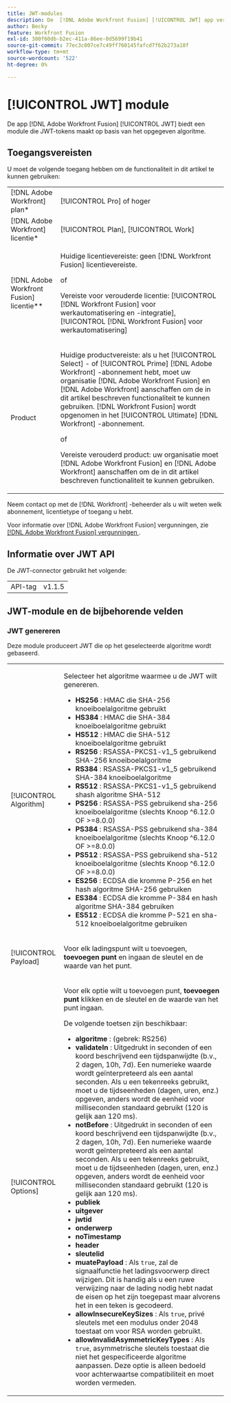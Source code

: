 ```yaml
---
title: JWT-modules
description: De  [!DNL Adobe Workfront Fusion] [!UICONTROL JWT] app verstrekt een module die tot tokens JWT leidt die op het verstrekte algoritme worden gebaseerd.
author: Becky
feature: Workfront Fusion
exl-id: 380f60db-b2ec-411a-86ee-0d5699f19b41
source-git-commit: 77ec3c007ce7c49ff760145fafcd7f62b273a18f
workflow-type: tm+mt
source-wordcount: '522'
ht-degree: 0%

---
```


# [!UICONTROL JWT] module

De app [!DNL Adobe Workfront Fusion] [!UICONTROL JWT] biedt een module die JWT-tokens maakt op basis van het opgegeven algoritme.

## Toegangsvereisten

U moet de volgende toegang hebben om de functionaliteit in dit artikel te kunnen gebruiken:

<table style="table-layout:auto"> 
 <col> 
 <col> 
 <tbody> 
  <tr> 
   <td role="rowheader">[!DNL Adobe Workfront] plan*</td>
  <td> <p>[!UICONTROL Pro] of hoger</p> </td>
  </tr> 
  <tr data-mc-conditions=""> 
   <td role="rowheader">[!DNL Adobe Workfront] licentie*</td>
   <td> <p>[!UICONTROL Plan], [!UICONTROL Work]</p> </td> 
  </tr> 
  <tr> 
   <td role="rowheader">[!DNL Adobe Workfront Fusion] licentie**</td> 
   <td>
   <p>Huidige licentievereiste: geen [!DNL Workfront Fusion] licentievereiste.</p>
   <p>of</p>
   <p>Vereiste voor verouderde licentie: [!UICONTROL [!DNL Workfront Fusion] voor werkautomatisering en -integratie], [!UICONTROL [!DNL Workfront Fusion] voor werkautomatisering]</p>
   </td> 
  </tr> 
  <tr> 
   <td role="rowheader">Product</td> 
   <td>
   <p>Huidige productvereiste: als u het [!UICONTROL Select] - of [!UICONTROL Prime] [!DNL Adobe Workfront] -abonnement hebt, moet uw organisatie [!DNL Adobe Workfront Fusion] en [!DNL Adobe Workfront] aanschaffen om de in dit artikel beschreven functionaliteit te kunnen gebruiken. [!DNL Workfront Fusion] wordt opgenomen in het [!UICONTROL Ultimate] [!DNL Workfront] -abonnement.</p>
   <p>of</p>
   <p>Vereiste verouderd product: uw organisatie moet [!DNL Adobe Workfront Fusion] en [!DNL Adobe Workfront] aanschaffen om de in dit artikel beschreven functionaliteit te kunnen gebruiken.</p>
   </td> 
  </tr> 
 </tbody> 
</table>

Neem contact op met de [!DNL Workfront] -beheerder als u wilt weten welk abonnement, licentietype of toegang u hebt.

Voor informatie over [!DNL Adobe Workfront Fusion] vergunningen, zie [[!DNL Adobe Workfront Fusion]  vergunningen ](/help/workfront-fusion/set-up-and-manage-workfront-fusion/licensing-operations-overview/license-automation-vs-integration.md).

## Informatie over JWT API

De JWT-connector gebruikt het volgende:

<table style="table-layout:auto"> 
 <col> 
 <col> 
 <tbody> 
   <tr> 
   <td role="rowheader">API-tag</td> 
   <td>v1.1.5</td> 
  </tr>
 </tbody> 
 </table>

## JWT-module en de bijbehorende velden

### JWT genereren

Deze module produceert JWT die op het geselecteerde algoritme wordt gebaseerd.

<table style="table-layout:auto"> 
 <col data-mc-conditions=""> 
 <col data-mc-conditions=""> 
 <tbody> 
  <tr> 
   <td role="rowheader">[!UICONTROL Algorithm]</td> 
   <td> <p>Selecteer het algoritme waarmee u de JWT wilt genereren.</p> <ul>
   <li><b> HS256 </b>: HMAC die SHA-256 knoeiboelalgoritme gebruikt</li>
   <li><b> HS384 </b>: HMAC die SHA-384 knoeiboelalgoritme gebruikt</li>
   <li><b> HS512 </b>: HMAC die SHA-512 knoeiboelalgoritme gebruikt</li>
   <li><b> RS256 </b>: RSASSA-PKCS1-v1_5 gebruikend SHA-256 knoeiboelalgoritme</li>
   <li><b> RS384 </b>: RSASSA-PKCS1-v1_5 gebruikend SHA-384 knoeiboelalgoritme</li>
   <li><b> RS512 </b>: RSASSA-PKCS1-v1_5 gebruikend shash algoritme SHA-512</li>
   <li><b> PS256 </b>: RSASSA-PSS gebruikend sha-256 knoeiboelalgoritme (slechts Knoop ^6.12.0 OF &gt;=8.0.0)</li>
   <li><b> PS384 </b>: RSASSA-PSS gebruikend sha-384 knoeiboelalgoritme (slechts Knoop ^6.12.0 OF &gt;=8.0.0)</li>
   <li><b> PS512 </b>: RSASSA-PSS gebruikend sha-512 knoeiboelalgoritme (slechts Knoop ^6.12.0 OF &gt;=8.0.0)</li>
   <li><b> ES256 </b>: ECDSA die kromme P-256 en het hash algoritme SHA-256 gebruiken</li>
   <li><b> ES384 </b>: ECDSA die kromme P-384 en hash algoritme SHA-384 gebruiken</li>
   <li><b> ES512 </b>: ECDSA die kromme P-521 en sha-512 knoeiboelalgoritme gebruiken</li>
   </ul></td> 
  </tr> 
  <tr> 
   <td role="rowheader">[!UICONTROL Payload] </td> 
   <td> <p>Voor elk ladingspunt wilt u toevoegen, <b> toevoegen punt </b> en ingaan de sleutel en de waarde van het punt.</p> </td> 
  </tr> 
  <tr> 
   <td role="rowheader">[!UICONTROL Options] </td> 
   <td> <p>Voor elk optie wilt u toevoegen punt, <b> toevoegen punt </b> klikken en de sleutel en de waarde van het punt ingaan.</p> <p>De volgende toetsen zijn beschikbaar:
   <ul>
   <li><b> algoritme </b>: (gebrek: RS256)</li>
   <li><b> validateIn </b>: Uitgedrukt in seconden of een koord beschrijvend een tijdspanwijdte (b.v., 2 dagen, 10h, 7d). Een numerieke waarde wordt geïnterpreteerd als een aantal seconden. Als u een tekenreeks gebruikt, moet u de tijdseenheden (dagen, uren, enz.) opgeven, anders wordt de eenheid voor milliseconden standaard gebruikt (120 is gelijk aan 120 ms).</li>
   <li><b> notBefore </b>: Uitgedrukt in seconden of een koord beschrijvend een tijdspanwijdte (b.v., 2 dagen, 10h, 7d). Een numerieke waarde wordt geïnterpreteerd als een aantal seconden. Als u een tekenreeks gebruikt, moet u de tijdseenheden (dagen, uren, enz.) opgeven, anders wordt de eenheid voor milliseconden standaard gebruikt (120 is gelijk aan 120 ms).
</li>
   <li><b>publiek</b></li>
   <li><b>uitgever</b></li>
   <li><b>jwtid</b></li>
   <li><b>onderwerp</b></li>
   <li><b>noTimestamp</b></li>
   <li><b>header</b></li>
   <li><b>sleutelid</b></li>
   <li><b> muatePayload </b>: Als <code>true</code>, zal de signaalfunctie het ladingsvoorwerp direct wijzigen. Dit is handig als u een ruwe verwijzing naar de lading nodig hebt nadat de eisen op het zijn toegepast maar alvorens het in een teken is gecodeerd.</li>
   <li><b> allowInsecureKeySizes </b>: Als <code>true</code>, privé sleutels met een modulus onder 2048 toestaat om voor RSA worden gebruikt.</li>
   <li><b> allowInvalidAsymmetricKeyTypes </b>: Als <code>true</code>, asymmetrische sleutels toestaat die niet het gespecificeerde algoritme aanpassen. Deze optie is alleen bedoeld voor achterwaartse compatibiliteit en moet worden vermeden.</li>
   </ul>
   </td> 
  </tr> 
 </tbody> 
</table>

